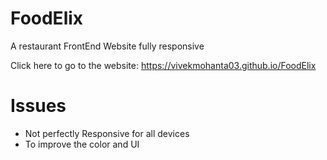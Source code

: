 # FoodElix
A restaurant FrontEnd Website fully responsive

Click here to go to the website: https://vivekmohanta03.github.io/FoodElix

# Issues 
- Not perfectly Responsive for all devices
- To improve the color and UI
